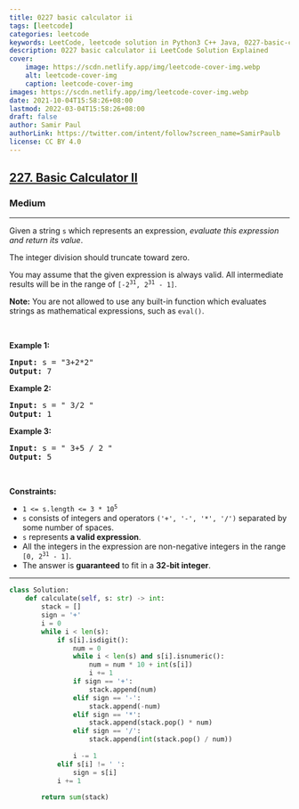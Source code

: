 ```yaml
---
title: 0227 basic calculator ii
tags: [leetcode]
categories: leetcode
keywords: LeetCode, leetcode solution in Python3 C++ Java, 0227-basic-calculator-ii solution
description: 0227 basic calculator ii LeetCode Solution Explained
cover:
    image: https://scdn.netlify.app/img/leetcode-cover-img.webp
    alt: leetcode-cover-img
    caption: leetcode-cover-img
images: https://scdn.netlify.app/img/leetcode-cover-img.webp
date: 2021-10-04T15:58:26+08:00
lastmod: 2022-03-04T15:58:26+08:00
draft: false
author: Samir Paul
authorLink: https://twitter.com/intent/follow?screen_name=SamirPaulb
license: CC BY 4.0
---
```



<h2><a href="https://leetcode.com/problems/basic-calculator-ii/">227. Basic Calculator II</a></h2><h3>Medium</h3><hr><div><p>Given a string <code>s</code> which represents an expression, <em>evaluate this expression and return its value</em>.&nbsp;</p>

<p>The integer division should truncate toward zero.</p>

<p>You may assume that the given expression is always valid. All intermediate results will be in the range of <code>[-2<sup>31</sup>, 2<sup>31</sup> - 1]</code>.</p>

<p><strong>Note:</strong> You are not allowed to use any built-in function which evaluates strings as mathematical expressions, such as <code>eval()</code>.</p>

<p>&nbsp;</p>
<p><strong class="example">Example 1:</strong></p>
<pre><strong>Input:</strong> s = "3+2*2"
<strong>Output:</strong> 7
</pre><p><strong class="example">Example 2:</strong></p>
<pre><strong>Input:</strong> s = " 3/2 "
<strong>Output:</strong> 1
</pre><p><strong class="example">Example 3:</strong></p>
<pre><strong>Input:</strong> s = " 3+5 / 2 "
<strong>Output:</strong> 5
</pre>
<p>&nbsp;</p>
<p><strong>Constraints:</strong></p>

<ul>
	<li><code>1 &lt;= s.length &lt;= 3 * 10<sup>5</sup></code></li>
	<li><code>s</code> consists of integers and operators <code>('+', '-', '*', '/')</code> separated by some number of spaces.</li>
	<li><code>s</code> represents <strong>a valid expression</strong>.</li>
	<li>All the integers in the expression are non-negative integers in the range <code>[0, 2<sup>31</sup> - 1]</code>.</li>
	<li>The answer is <strong>guaranteed</strong> to fit in a <strong>32-bit integer</strong>.</li>
</ul>
</div>

---




```python
class Solution:
    def calculate(self, s: str) -> int:
        stack = []
        sign = '+'
        i = 0
        while i < len(s):
            if s[i].isdigit():
                num = 0
                while i < len(s) and s[i].isnumeric():
                    num = num * 10 + int(s[i])
                    i += 1
                if sign == '+':
                    stack.append(num)
                elif sign == '-':
                    stack.append(-num)
                elif sign == '*':
                    stack.append(stack.pop() * num)
                elif sign == '/':
                    stack.append(int(stack.pop() / num))
                    
                i -= 1
            elif s[i] != ' ':
                sign = s[i]
            i += 1
                
        return sum(stack)
                    
```
